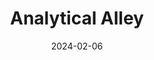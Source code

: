 ---  
layout: startup_page  
title: "Analytical Alley"  
id: "analyticalalley.com"  
permalink: "/analyticalalleyanalyticalalley.com02062024/"  
website: "https://www.analyticalalley.com/"  
funding_round: ""  
funding_amount: "€700k"  
investors: ""  
about: "Analytical Alley is an AI-based Martech company that helps businesses optimize their marketing activities for better profitability. Its AI-powered solution analyzes marketing and business performance data to create personalized action plans, addressing the significant waste often associated with marketing spend. The company aims to provide a clear roadmap for businesses to make data-driven decisions and achieve sustainable growth."  
markets: "Martech, AI, Data Infrastructure and Analytics"  
hq: "City Centre, Harjumaa, Estonia"  
founded_year: ""  
linkedin: "https://www.linkedin.com/company/analytical-alley"  
twitter: ""  
instagram: ""  
facebook: ""  
crunchbase: "https://www.crunchbase.com/organization/analytical-alley?utm_source=linkedin&utm_medium=referral&utm_campaign=linkedin_companies&utm_content=profile_cta_anon&trk=funding_crunchbase"  
pitchbook: ""  

date_display: "06-Feb-2024"  
date: "2024-02-06"

# SEO Optimization  
meta_title: "Analytical Alley -  Funding (€700k)"  
meta_description: "Analytical Alley, Analytical Alley is an AI-based Martech company that helps businesses optimize their marketing activities for better profitability. Its AI-powered sol..."  
meta_keywords: "Analytical Alley, Martech, AI, Data Infrastructure and Analytics,  funding"  
canonical_url: "https://startup.projectstartups.com/analyticalalleyanalyticalalley.com02062024/"  
---
